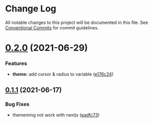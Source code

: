 # Change Log

All notable changes to this project will be documented in this file.
See [Conventional Commits](https://conventionalcommits.org) for commit guidelines.

# [0.2.0](https://github.com/vechai/vechaiui/compare/@vechaiui/theme@0.1.1...@vechaiui/theme@0.2.0) (2021-06-29)


### Features

* **theme:** add cursor & radius to variable ([e176c24](https://github.com/vechai/vechaiui/commit/e176c24def39299f62b6352183c174d1f3a1bc69))





## [0.1.1](https://github.com/vechai/vechaiui/compare/@vechaiui/theme@0.1.0...@vechaiui/theme@0.1.1) (2021-06-17)


### Bug Fixes

* thememing not work with nextjs ([eadfc73](https://github.com/vechai/vechaiui/commit/eadfc732a9d9995ff8b46bceae51631fa1800b2e))
